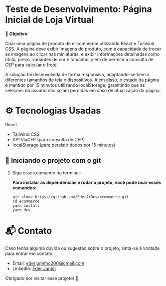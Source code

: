 # Teste de Desenvolvimento: Página Inicial de Loja Virtual

🚀 **Objetivo**

Criar uma página de produto de e-commerce utilizando React e Tailwind CSS. A página deve exibir imagens do produto, com a capacidade de trocar as imagens ao clicar nas miniaturas, e exibir informações detalhadas como título, preço, variantes de cor e tamanho, além de permitir a consulta de CEP para calcular o frete.

A solução foi desenvolvida de forma responsiva, adaptando-se bem a diferentes tamanhos de tela e dispositivos. Além disso, o estado da página é mantido por 15 minutos utilizando localStorage, garantindo que as seleções do usuário não sejam perdidas em caso de atualização da página.

# ⚙️ Tecnologias Usadas
React
- Tailwind CSS
- API ViaCEP (para consulta de CEP)
- localStorage (para persistir dados por 15 minutos)

## 🚀 Iniciando o projeto com o git

1. Siga esses comando no terminal:

   **Para instalar as dependencias e rodar o projeto, você pode usar esses comandos:**
   ```shell
   git clone https://github.com/EderJrDev/ecommerce.git
   cd ecommerce
   yarn install
   yarn dev

# 📬 Contato
Caso tenha alguma dúvida ou sugestão sobre o projeto, sinta-se à vontade para entrar em contato.
- Email: ederjuninho200@gmail.com
- LinkedIn: [Eder Junior](https://www.linkedin.com/in/ederjuniordev/)

Obrigado por visitar esse projeto! 🙌
